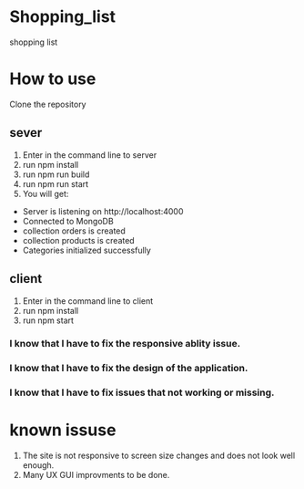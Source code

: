 # Shopping_list
shopping list
# How to use
Clone the repository

## sever
1. Enter in the command line to server 
2. run npm install
3. run npm run build
4. run npm run start
5. You will get:
  - Server is listening on http://localhost:4000
  - Connected to MongoDB
  - collection orders is created
  - collection products is created
  - Categories initialized successfully

## client
1. Enter in the command line to client
2. run npm install
3. run npm start

### I know that I have to fix the responsive ablity issue.
### I know that I have to fix the design of the application.
### I know that I have to fix issues that not working or missing.

# known issuse
1. The site is not responsive to screen size changes and does not look well enough.
2. Many UX GUI improvments to be done.

